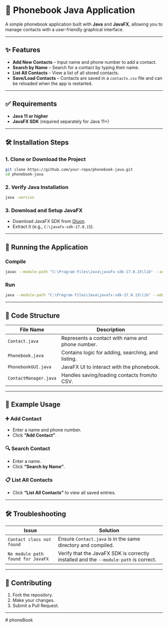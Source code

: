 # 📱 Phonebook Java Application

A simple phonebook application built with **Java** and **JavaFX**, allowing you to manage contacts with a user-friendly graphical interface.

---

## ✨ Features

- **Add New Contacts** – Input name and phone number to add a contact.
- **Search by Name** – Search for a contact by typing their name.
- **List All Contacts** – View a list of all stored contacts.
- **Save/Load Contacts** – Contacts are saved in a `contacts.csv` file and can be reloaded when the app is restarted.

---

## ✅ Requirements

- **Java 11 or higher**
- **JavaFX SDK** (required separately for Java 11+)

---

## 🛠️ Installation Steps

### 1. Clone or Download the Project

```bash
git clone https://github.com/your-repo/phonebook-java.git
cd phonebook-java
```

### 2. Verify Java Installation

```bash
java -version
```

### 3. Download and Setup JavaFX

- Download JavaFX SDK from [Gluon](https://gluonhq.com/products/javafx/).
- Extract it (e.g., `C:\javafx-sdk-17.0.15`).

---

## 🚀 Running the Application

### Compile

```bash
javac --module-path "C:\Program Files\Java\javafx-sdk-17.0.15\lib" --add-modules javafx.controls,javafx.fxml *.java
```

### Run

```bash
java --module-path "C:\Program Files\Java\javafx-sdk-17.0.15\lib" --add-modules javafx.controls,javafx.fxml PhonebookGUI
```

---

## 📂 Code Structure

| File Name             | Description                                        |
| --------------------- | -------------------------------------------------- |
| `Contact.java`        | Represents a contact with name and phone number.   |
| `Phonebook.java`      | Contains logic for adding, searching, and listing. |
| `PhonebookGUI.java`   | JavaFX UI to interact with the phonebook.          |
| `ContactManager.java` | Handles saving/loading contacts from/to CSV.       |

---

## 🧪 Example Usage

### ➕ Add Contact

- Enter a name and phone number.
- Click **“Add Contact”**.

### 🔍 Search Contact

- Enter a name.
- Click **“Search by Name”**.

### 📋 List All Contacts

- Click **“List All Contacts”** to view all saved entries.

---

## 🛠️ Troubleshooting

| Issue                             | Solution                                                                              |
| --------------------------------- | ------------------------------------------------------------------------------------- |
| `Contact class not found`         | Ensure `Contact.java` is in the same directory and compiled.                          |
| `No module path found for JavaFX` | Verify that the JavaFX SDK is correctly installed and the `--module-path` is correct. |

---

## 🤝 Contributing

1. Fork the repository.
2. Make your changes.
3. Submit a Pull Request.

---
#   p h o n e B o o k  
 